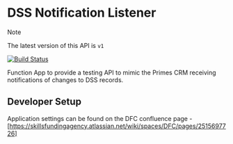 # DSS Notification Listener

> [!NOTE]  
> The latest version of this API is `v1`

[![Build Status](https://sfa-gov-uk.visualstudio.com/CDS%202.0/_apis/build/status/Yaml/dss-notificationslistener?repoName=SkillsFundingAgency%2Fdss-notificationslistener&branchName=master)](https://sfa-gov-uk.visualstudio.com/CDS%202.0/_build/latest?definitionId=2306&repoName=SkillsFundingAgency%2Fdss-notificationslistener&branchName=master)

Function App to provide a testing API to mimic the Primes CRM receiving notifications of changes to DSS records.

## Developer Setup

Application settings can be found on the DFC confluence page - [https://skillsfundingagency.atlassian.net/wiki/spaces/DFC/pages/2515697726]
